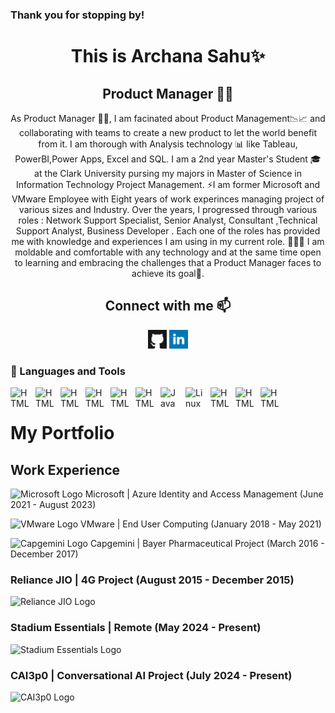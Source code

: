 ### Thank you for stopping by!
                                   
<h1 align='center'>This is Archana Sahu✨ </h1>

<h2 align='center'> Product Manager 👩‍💻 </h2>
<p align='center'> As Product Manager 🦄🦋, I am facinated about Product Management📉📈 and collaborating with teams to create a new product to let the world benefit from it. I am thorough with Analysis technology 📊 like Tableau, PowerBI,Power Apps, Excel and SQL. I am a 2nd year Master's Student 🎓 at the Clark University pursing my majors in Master of Science in Information Technology Project Management. ⚡I am former Microsoft and VMware Employee with Eight years of work experinces managing project of various sizes and Industry. Over the years, I progressed through various roles : Network Support Specialist, Senior Analyst, Consultant ,Technical Support Analyst, Business Developer . Each one of the roles has provided me with knowledge and experiences I am using in my current role. 🏃‍♀️🌱 I am moldable and comfortable with any technology and at the same time open to learning and embracing the challenges that a Product Manager faces to achieve its goal🥅.  </p><h2 align='center'> Connect with me  📫 </h2>
<p align = 'center'>
 <a href = "https://github.com/Archana016" target='_blank'> <img src=https://github.com/edent/SuperTinyIcons/blob/master/images/svg/github.svg height='30' weight='30'/></a>
<a href = "https://www.linkedin.com/in/archanaksahu/" target='_blank'> <img src=https://github.com/edent/SuperTinyIcons/blob/master/images/svg/linkedin.svg height='30' weight='30'/></a> 

  
### 🧰 Languages and Tools

<img align="left" alt="HTML" width="30px" style="padding-right:10px;" src="https://cdn.jsdelivr.net/gh/devicons/devicon@latest/icons/azure/azure-original.svg" />
<img align="left" alt="HTML" width="30px" style="padding-right:10px;" src="https://cdn.jsdelivr.net/gh/devicons/devicon@latest/icons/jira/jira-original-wordmark.svg" />
<img align="left" alt="HTML" width="30px" style="padding-right:10px;" src="https://cdn.jsdelivr.net/gh/devicons/devicon@latest/icons/confluence/confluence-original.svg" />
<img align="left" alt="HTML" width="30px" style="padding-right:10px;" src="https://cdn.jsdelivr.net/gh/devicons/devicon@latest/icons/azuresqldatabase/azuresqldatabase-original.svg" />
<img align="left" alt="HTML" width="30px" style="padding-right:10px;" src="https://cdn.jsdelivr.net/gh/devicons/devicon@latest/icons/azuredevops/azuredevops-original.svg" />
<img align="left" alt="HTML" width="30px" style="padding-right:10px;" src="https://cdn.jsdelivr.net/gh/devicons/devicon@latest/icons/postman/postman-original.svg" />
<img align="left" alt="Java" width="30px" style="padding-right:10px;" src="https://cdn.jsdelivr.net/gh/devicons/devicon/icons/java/java-original.svg"/>
<img align="left" alt="Linux" width="30px" style="padding-right:10px;" src="https://cdn.jsdelivr.net/gh/devicons/devicon/icons/linux/linux-original.svg" />
<img align="left" alt="HTML" width="30px" style="padding-right:10px;" src="https://cdn.jsdelivr.net/gh/devicons/devicon@latest/icons/okta/okta-original-wordmark.svg" />
<img align="left" alt="HTML" width="30px" style="padding-right:10px;" src="https://cdn.jsdelivr.net/gh/devicons/devicon@latest/icons/oauth/oauth-plain.svg" />          
<img align="left" alt="HTML" width="30px" style="padding-right:10px;" src="https://cdn.jsdelivr.net/gh/devicons/devicon/icons/html5/html5-plain.svg" />

<br />

# My Portfolio

## Work Experience

![Microsoft Logo](https://upload.wikimedia.org/wikipedia/commons/thumb/4/44/Microsoft_logo.svg/20px-Microsoft_logo.svg.png)  Microsoft | Azure Identity and Access Management (June 2021 - August 2023)

![VMware Logo](https://upload.wikimedia.org/wikipedia/commons/thumb/4/44/VMware_logo.svg/20px-VMware_logo.svg.png) VMware | End User Computing (January 2018 - May 2021)

![Capgemini Logo](https://upload.wikimedia.org/wikipedia/commons/thumb/4/44/Capgemini_logo.svg/20px-VMware_logo.svg.png)  Capgemini | Bayer Pharmaceutical Project (March 2016 - December 2017)

### Reliance JIO | 4G Project (August 2015 - December 2015)
![Reliance JIO Logo](images/reliance_jio_logo.png)


### Stadium Essentials | Remote (May 2024 - Present)
![Stadium Essentials Logo](images/stadium_essentials_logo.png)


### CAI3p0 | Conversational AI Project (July 2024 - Present)
![CAI3p0 Logo](images/cai3p0_logo.png)


